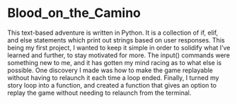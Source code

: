# Blood_on_the_Camino

This text-based adventure is written in Python. It is a collection of if, elif, and else statements which print out strings based on user responses. This being my first project, I wanted to keep it simple in order to solidify what I’ve learned and further, to stay motivated for more. The input() commands were something new to me, and it has gotten my mind racing as to what else is possible. One discovery I made was how to make the game replayable without having to relaunch it each time a loop ended. Finally, I turned my story loop into a function, and created a function that gives an option to replay the game without needing to relaunch from the terminal.
